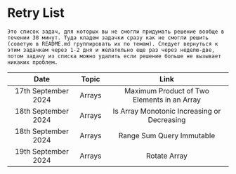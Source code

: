 # Retry List

```
Это список задач, для которых вы не смогли придумать решение вообще в течении 30 минут. Туда кладем задачки сразу как не смогли решить (советую в README.md группировать их по темам). Следует вернуться к этим задачкам через 1-2 дня и желательно еще раз через неделю-две, потом задачу из списка можно удалить если решение больше не вызывает никаких проблем.
```


| Date                      | Topic           | Link
| :---:                     | :---:           | :---:
| 17th September 2024       | Arrays          |  Maximum Product of Two Elements in an Array
| 18th September 2024       | Arrays          |  Is Array Monotonic Increasing or Decreasing
| 18th September 2024       | Arrays          |  Range Sum Query Immutable
| 19th September 2024       | Arrays          |  Rotate Array

